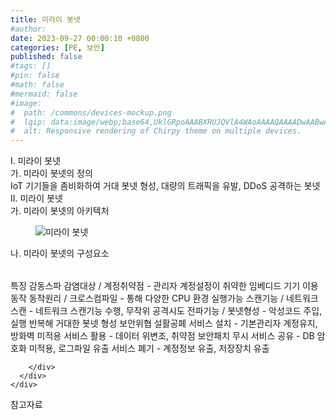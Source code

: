 ```yaml
---
title: 미라이 봇넷
#author: 
date: 2023-09-27 00:00:10 +0800
categories: [PE, 보안]
published: false
#tags: []
#pin: false
#math: false
#mermaid: false
#image:
#  path: /commons/devices-mockup.png
#  lqip: data:image/webp;base64,UklGRpoAAABXRUJQVlA4WAoAAAAQAAAADwAABwAAQUxQSDIAAAARL0AmbZurmr57yyIiqE8oiG0bejIYEQTgqiDA9vqnsUSI6H+oAERp2HZ65qP/VIAWAFZQOCBCAAAA8AEAnQEqEAAIAAVAfCWkAALp8sF8rgRgAP7o9FDvMCkMde9PK7euH5M1m6VWoDXf2FkP3BqV0ZYbO6NA/VFIAAAA
#  alt: Responsive rendering of Chirpy theme on multiple devices.
---
```


<div class="post-wrap">
  <div class="para">
    <div class="para-title">
      I. 미라이 봇넷
    </div>
    <div class="para-cntnt">
      <div class="para">
        <div class="para-title">
          가. 미라이 봇넷의 정의
        </div>
        <div class="para-cntnt">
            IoT 기기들을 좀비화하여 거대 봇넷 형성, 대량의 트래픽을 유발, DDoS 공격하는 봇넷
        </div>
      </div>
    </div>
  </div>
  
  <div class="para">
    <div class="para-title">
      II. 미라이 봇넷
    </div>
    <div class="para-cntnt">
      <div class="para">
        <div class="para-title">
          가. 미라이 봇넷의 아키텍처
        </div>
        <div class="para-cntnt">
          <figure class="post-figure">
            <img src="/assets/img/posts/미라이-봇넷.png" alt="미라이 봇넷">
<!--            <figcaption>Source: Unveiling the Metaverse: Exploring Emerging Trends, Multifaceted Perspectives, and Future Challenges</figcaption>-->
          </figure>
        </div>
      </div>
      <div class="para">
        <div class="para-title">
          나. 미라이 봇넷의 구성요소
        </div>
        <div class="para-cntnt">
          <table class="post-table">
          </table>
          특징 감동스파
  감염대상 / 계정취약점 - 관리자 계정설정이 취약한 임베디드 기기 이용 동작
  동작원리 / 크로스컴파일 - 통해 다양한 CPU 환경 실행가능 
  스캔기능 / 네트워크스캔 - 네트워크 스캔기능 수행, 무작위 공격시도
  전파기능 / 봇넷형성 - 악성코드 주입, 실행 반복해 거대한 봇넷 형성
보안위협 설활공폐
  서비스 설치 - 기본관리자 계정유지, 방화벽 미적용
  서비스 활용 - 데이터 위변조, 취약점 보안패치 무시
  서비스 공유 - DB 암호화 미적용, 로그파일 유출
  서비스 폐기 - 계정정보 유출, 저장장치 유출

        </div>
      </div>
    </div>
  </div>

  <div class="refr-wrap">
    <div class="refr-title">
        참고자료
    </div>
    <ol class="refr-list">
    <!--    <li>(나현식, 최대선) <a target="_blank" href="https://scienceon.kisti.re.kr/commons/util/originalView.do?cn=JAKO202225948430499&oCn=JAKO202225948430499&dbt=JAKO&journal=NJOU00291864">메타버스 보안 위협 요소 및 대응 방안 검토</a></li>-->
    <!--    <li>(M. Uddin, S. Manickam, H. Ullah, M. Obaidat and A. Dandoush) <a target="_blank" href="https://ieeexplore.ieee.org/abstract/document/10138386">Unveiling the Metaverse: Exploring Emerging Trends, Multifaceted Perspectives, and Future Challenges</a></li>-->
    </ol>
  </div>
</div>
